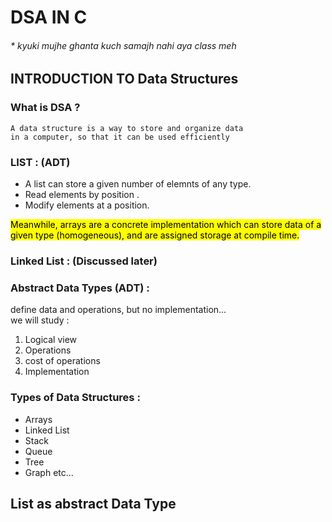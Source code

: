 # DSA IN C 
###### * kyuki mujhe ghanta kuch samajh nahi aya class meh

## INTRODUCTION TO Data Structures
### What is DSA ?
    A data structure is a way to store and organize data
    in a computer, so that it can be used efficiently  

### LIST : (ADT)
 - A list can store a given number of elemnts of any type.
 - Read elements by position .
 - Modify elements at a position.

<mark> Meanwhile, arrays are a concrete implementation which can  store data of a given type (homogeneous), and are assigned storage at compile time.</mark>

### Linked List : (Discussed later)

### Abstract Data Types (ADT) :
 define data and operations, but no implementation...  
 we will study : 
 1. Logical view
 1. Operations
 1. cost of operations
 1. Implementation

### Types of Data Structures : 
- Arrays
- Linked List
- Stack
- Queue
- Tree
- Graph etc...

## List as abstract Data Type
 